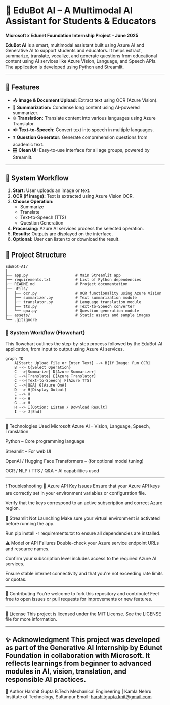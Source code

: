 # 🤖 EduBot AI – A Multimodal AI Assistant for Students & Educators

**Microsoft x Edunet Foundation Internship Project – June 2025**

**EduBot AI** is a smart, multimodal assistant built using Azure AI and Generative AI to support students and educators. It helps extract, summarize, translate, vocalize, and generate questions from educational content using AI services like Azure Vision, Language, and Speech APIs. The application is developed using Python and Streamlit.

---

## 🎯 Features

- 📤 **Image & Document Upload:** Extract text using OCR (Azure Vision).
- 🧠 **Summarization:** Condense long content using AI-powered summarizer.
- 🌐 **Translation:** Translate content into various languages using Azure Translator.
- 🔊 **Text-to-Speech:** Convert text into speech in multiple languages.
- ❓ **Question Generator:** Generate comprehension questions from academic text.
- 🎛️ **Clean UI:** Easy-to-use interface for all age groups, powered by Streamlit.

---
## 🧠 System Workflow

1. **Start:** User uploads an image or text.
2. **OCR (if image):** Text is extracted using Azure Vision OCR.
3. **Choose Operation:**
   - Summarize
   - Translate
   - Text-to-Speech (TTS)
   - Question Generation
4. **Processing:** Azure AI services process the selected operation.
5. **Results:** Outputs are displayed on the interface.
6. **Optional:** User can listen to or download the result.


## 📁 Project Structure

```plaintext
EduBot-AI/
│
├── app.py                     # Main Streamlit app
├── requirements.txt           # List of Python dependencies
├── README.md                  # Project documentation
├── utils/
│   ├── ocr.py                 # OCR functionality using Azure Vision
│   ├── summarizer.py          # Text summarization module
│   ├── translator.py          # Language translation module
│   ├── tts.py                 # Text-to-Speech converter
│   └── qna.py                 # Question generation module
├── assets/                    # Static assets and sample images
└── .gitignore
```


### 🧠 System Workflow (Flowchart)

This flowchart outlines the step-by-step process followed by the EduBot-AI application, from input to output using Azure AI services.

```mermaid
graph TD
    A[Start: Upload File or Enter Text] --> B[If Image: Run OCR]
    B --> C{Select Operation}
    C -->|Summarize| D[Azure Summarizer]
    C -->|Translate| E[Azure Translator]
    C -->|Text-to-Speech| F[Azure TTS]
    C -->|Q&A| G[Azure QnA]
    D --> H[Display Output]
    E --> H
    F --> H
    G --> H
    H --> I[Option: Listen / Download Result]
    I --> J[End]
```


---
🧩 Technologies Used
Microsoft Azure AI – Vision, Language, Speech, Translation

Python – Core programming language

Streamlit – For web UI

OpenAI / Hugging Face Transformers – (for optional model tuning)

OCR / NLP / TTS / Q&A – AI capabilities used

---

❗ Troubleshooting
🔑 Azure API Key Issues
Ensure that your Azure API keys are correctly set in your environment variables or configuration file.

Verify that the keys correspond to an active subscription and correct Azure region.

🚫 Streamlit Not Launching
Make sure your virtual environment is activated before running the app.

Run pip install -r requirements.txt to ensure all dependencies are installed.

⚠️ Model or API Failures
Double-check your Azure service endpoint URLs and resource names.

Confirm your subscription level includes access to the required Azure AI services.

Ensure stable internet connectivity and that you're not exceeding rate limits or quotas.

---

🤝 Contributing
You’re welcome to fork this repository and contribute!
Feel free to open issues or pull requests for improvements or new features.

---

📄 License
This project is licensed under the MIT License. See the LICENSE file for more information.

---

✨ Acknowledgment
This project was developed as part of the Generative AI Internship by Edunet Foundation in collaboration with Microsoft.
It reflects learnings from beginner to advanced modules in AI, vision, translation, and responsible AI practices.
---

📌 Author
Harshit Gupta
B.Tech Mechanical Engineering | Kamla Nehru Institute of Technology, Sultanpur
Email: harshitgupta.knit@gmail.com






